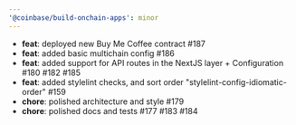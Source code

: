 ```yaml
---
'@coinbase/build-onchain-apps': minor
---
```


- **feat**: deployed new Buy Me Coffee contract #187
- **feat**: added basic multichain config #186 
- **feat**: added support for API routes in the NextJS layer + Configuration #180 #182 #185
- **feat**: added stylelint checks, and sort order "stylelint-config-idiomatic-order" #159
- **chore**: polished architecture and style #179
- **chore**: polished docs and tests #177 #183 #184
